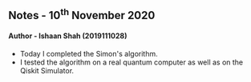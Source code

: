 ## Notes - 10<sup>th</sup> November 2020

#### Author - Ishaan Shah (2019111028)

- Today I completed the Simon's algorithm.
- I tested the algorithm on a real quantum computer as well as on the Qiskit Simulator.
